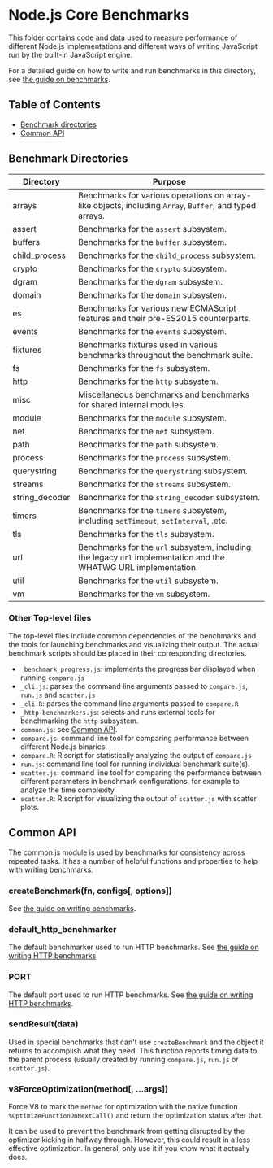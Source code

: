 # Node.js Core Benchmarks

This folder contains code and data used to measure performance
of different Node.js implementations and different ways of
writing JavaScript run by the built-in JavaScript engine.

For a detailed guide on how to write and run benchmarks in this
directory, see [the guide on benchmarks](../doc/guides/writing-and-running-benchmarks.md).

## Table of Contents

* [Benchmark directories](#benchmark-directories)
* [Common API](#common-api)

## Benchmark Directories

<table>
  <thead>
    <tr>
      <th>Directory</th>
      <th>Purpose</th>
    </tr>
  </thead>
  <tbody>
    <tr>
      <td>arrays</td>
      <td>
        Benchmarks for various operations on array-like objects,
        including <code>Array</code>, <code>Buffer</code>, and typed arrays.
      </td>
    </tr>
    <tr>
      <td>assert</td>
      <td>
        Benchmarks for the <code>assert</code> subsystem.
      </td>
    </tr>
    <tr>
      <td>buffers</td>
      <td>
        Benchmarks for the <code>buffer</code> subsystem.
      </td>
    </tr>
    <tr>
      <td>child_process</td>
      <td>
        Benchmarks for the <code>child_process</code> subsystem.
      </td>
    </tr>
    <tr>
      <td>crypto</td>
      <td>
        Benchmarks for the <code>crypto</code> subsystem.
      </td>
    </tr>
    <tr>
      <td>dgram</td>
      <td>
        Benchmarks for the <code>dgram</code> subsystem.
      </td>
    </tr>
    <tr>
      <td>domain</td>
      <td>
        Benchmarks for the <code>domain</code> subsystem.
      </td>
    </tr>
    <tr>
      <td>es</td>
      <td>
        Benchmarks for various new ECMAScript features and their
        pre-ES2015 counterparts.
      </td>
    </tr>
    <tr>
      <td>events</td>
      <td>
        Benchmarks for the <code>events</code> subsystem.
      </td>
    </tr>
    <tr>
      <td>fixtures</td>
      <td>
        Benchmarks fixtures used in various benchmarks throughout
        the benchmark suite.
      </td>
    </tr>
    <tr>
      <td>fs</td>
      <td>
        Benchmarks for the <code>fs</code> subsystem.
      </td>
    </tr>
    <tr>
      <td>http</td>
      <td>
        Benchmarks for the <code>http</code> subsystem.
      </td>
    </tr>
    <tr>
      <td>misc</td>
      <td>
        Miscellaneous benchmarks and benchmarks for shared
        internal modules.
      </td>
    </tr>
    <tr>
      <td>module</td>
      <td>
        Benchmarks for the <code>module</code> subsystem.
      </td>
    </tr>
    <tr>
      <td>net</td>
      <td>
        Benchmarks for the <code>net</code> subsystem.
      </td>
    </tr>
    <tr>
      <td>path</td>
      <td>
        Benchmarks for the <code>path</code> subsystem.
      </td>
    </tr>
    <tr>
      <td>process</td>
      <td>
        Benchmarks for the <code>process</code> subsystem.
      </td>
    </tr>
    <tr>
      <td>querystring</td>
      <td>
        Benchmarks for the <code>querystring</code> subsystem.
      </td>
    </tr>
    <tr>
      <td>streams</td>
      <td>
        Benchmarks for the <code>streams</code> subsystem.
      </td>
    </tr>
    <tr>
      <td>string_decoder</td>
      <td>
        Benchmarks for the <code>string_decoder</code> subsystem.
      </td>
    </tr>
    <tr>
      <td>timers</td>
      <td>
        Benchmarks for the <code>timers</code> subsystem, including
        <code>setTimeout</code>, <code>setInterval</code>, .etc.
      </td>
    </tr>
    <tr>
      <td>tls</td>
      <td>
        Benchmarks for the <code>tls</code> subsystem.
      </td>
    </tr>
    <tr>
      <td>url</td>
      <td>
        Benchmarks for the <code>url</code> subsystem, including the legacy
        <code>url</code> implementation and the WHATWG URL implementation.
      </td>
    </tr>
    <tr>
      <td>util</td>
      <td>
        Benchmarks for the <code>util</code> subsystem.
      </td>
    </tr>
    <tr>
      <td>vm</td>
      <td>
        Benchmarks for the <code>vm</code> subsystem.
      </td>
    </tr>
  </tbody>
</table>

### Other Top-level files

The top-level files include common dependencies of the benchmarks
and the tools for launching benchmarks and visualizing their output.
The actual benchmark scripts should be placed in their corresponding
directories.

* `_benchmark_progress.js`: implements the progress bar displayed
  when running `compare.js`
* `_cli.js`: parses the command line arguments passed to `compare.js`,
  `run.js` and `scatter.js`
* `_cli.R`: parses the command line arguments passed to `compare.R`
* `_http-benchmarkers.js`: selects and runs external tools for benchmarking
  the `http` subsystem.
* `common.js`: see [Common API](#common-api).
* `compare.js`: command line tool for comparing performance between different
  Node.js binaries.
* `compare.R`: R script for statistically analyzing the output of
  `compare.js`
* `run.js`: command line tool for running individual benchmark suite(s).
* `scatter.js`: command line tool for comparing the performance
  between different parameters in benchmark configurations,
  for example to analyze the time complexity.
* `scatter.R`: R script for visualizing the output of `scatter.js` with
  scatter plots.

## Common API

The common.js module is used by benchmarks for consistency across repeated
tasks. It has a number of helpful functions and properties to help with
writing benchmarks.

### createBenchmark(fn, configs[, options])

See [the guide on writing benchmarks](../doc/guides/writing-and-running-benchmarks.md#basics-of-a-benchmark).

### default\_http\_benchmarker

The default benchmarker used to run HTTP benchmarks.
See [the guide on writing HTTP benchmarks](../doc/guides/writing-and-running-benchmarks.md#creating-an-http-benchmark).


### PORT

The default port used to run HTTP benchmarks.
See [the guide on writing HTTP benchmarks](../doc/guides/writing-and-running-benchmarks.md#creating-an-http-benchmark).

### sendResult(data)

Used in special benchmarks that can't use `createBenchmark` and the object
it returns to accomplish what they need. This function reports timing
data to the parent process (usually created by running `compare.js`, `run.js` or
`scatter.js`).

### v8ForceOptimization(method[, ...args])

Force V8 to mark the `method` for optimization with the native function
`%OptimizeFunctionOnNextCall()` and return the optimization status
after that.

It can be used to prevent the benchmark from getting disrupted by the optimizer
kicking in halfway through. However, this could result in a less effective
optimization. In general, only use it if you know what it actually does.
